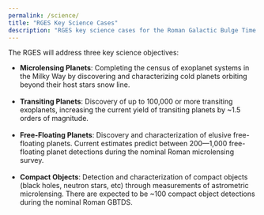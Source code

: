 ```yaml
---
permalink: /science/
title: "RGES Key Science Cases"
description: "RGES key science cases for the Roman Galactic Bulge Time Domain Survey (GBTDS)."
---
```


The RGES will address three key science objectives:

* **Microlensing Planets**: Completing the census of exoplanet systems in the Milky Way by discovering and characterizing
cold planets orbiting beyond their host stars snow line.
&nbsp;  
&nbsp;  
* **Transiting Planets**: Discovery of up to 100,000 or more transiting exoplanets, increasing the current yield of transiting
planets by ~1.5 orders of magnitude.
&nbsp;  
&nbsp;  
* **Free-Floating Planets**: Discovery and characterization of elusive free-floating planets. Current estimates predict between
200&mdash;1,000 free-floating planet detections during the nominal Roman microlensing survey.
&nbsp;  
&nbsp;  
* **Compact Objects**: Detection and characterization of compact objects (black holes, neutron stars, etc) through measurements 
of astrometric microlensing. There are expected to be ~100 compact object detections during the nominal Roman GBTDS.



